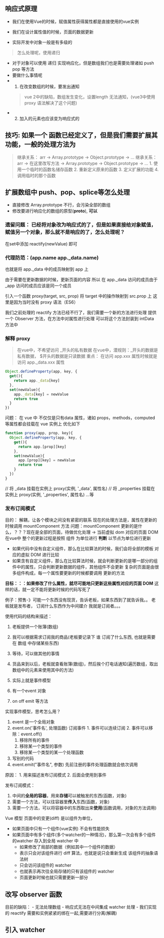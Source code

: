 ## 响应式原理
- 我们在使用Vue的时候，赋值属性获得属性都是直接使用的vue实例
- 我们在设计属性值的时候，页面的数据更新

- 实际开发中对象一般是有多级的
> 怎么处理呢，使用递归

- 对于对象可以使用 递归 实现响应化，但是数组我们也是需要处理诸如 push pop 等方法
- 要做什么事情呢
- 1. 在改变数组的时候，要发出通知
  > vue 2中的缺陷，数组发生变化，设置length 无法通知，(vue3中使用 proxy 语法解决了这个问题)
- 2. 加入的元素也应该变为响应式的
## 技巧: 如果一个 函数已经定义了，但是我们需要扩展其功能，一般的处理方法为
> 继承关系： arr -> Array.prototype -> Object.prototype -> ...
> 继承关系： arr -> 在这里改写方法 -> Array.prototype -> Object.prototype -> ...
    1. 使用一个临时的函数名储存函数
    2. 重新定义原来的函数
    3. 定义扩展的功能
    4. 调用临时的那个函数

## 扩展数组中 push、pop、splice等怎么处理
- 直接修改 Array.prototype 不行，会污染全部的数组
- 修改要进行响应化的数组的原型(__proto__), **可以**

### 遗留问题： 已经将对象改为响应式的了，但是如果直接给对象赋值，赋值另一个对象，那么就不是响应的了，怎么处理呢？
 在set中添加 reactify(newValue) 即可 

### 代理防范：(app.name app._data.name)
也就是将 app._data 中的成员映射到 app 上

由于需要在更新数据的时候，更新页面的内容
所以 在 app._data 访问的成员由于 _app 访问的成员应该是同一个成员

引入一个函数 proxy(target, src, prop) 将 target 中的操作映射到 src.prop 上
这里是因为当时没有 proxy 语法（ES6）

我们之前处理的 reactify 方法已经不行了，我们需要一个新的方法进行处理
提供一个 Observer 方法，在方法中对属性进行处理
可以将这个方法封装到 intData 方法中

### 解释 proxy
> 在vue中，不希望访问 _开头的私有数据
> 在vue中，潜规则：_开头的数据是私有数据， $开头的数据是只读数据
 重点： 在访问 app.xxx 属性时候就是访问 app._data.xxx 属性
 ```js
 Object.defineProperty(app, key, {
   get(){
     return app._data[key]
   },
   set(newValue){
     app._data[key] = newValue
     return true
   }
 })
 ```
 问题： 
 在 vue 中 不仅仅是只有data 属性，诸如 props，methods，computed 等属性都会挂载在 vue 实例上
 优化如下
 ```js
 function proxy(app, prop, key){
   Object.defineProperty(app, key, {
     get(){
       return app.[prop][key]
     },
     set(newValue){
       app.[prop][key] = newValue
       return true
     }
   })
 }
 ```
// 将 _data 挂载在实例上
proxy(实例, '_data', 属性名)
// 将 _properties 挂载在实例上
proxy(实例, '_properties', 属性名)
...等

### 发布订阅模式
目的： 解耦，让各个模块之间没有紧密的联系
现在的处理方法是，属性在更新的时候调用 mountComponent 方法
问题：mountComponent 更新的是什么，？？？现在是全部的页面，待做优化处理 -> 当前虚拟 dom 对应的页面 DOM
  在vue中 整个的更新过程是按照 组件 为单位进行 **判断** 以节点为单位进行更新
  - 如果代码中没有自定义组件，那么在比较算法的时候，我们会将全部的模板 对应的虚拟 DOM 进行比较
  - 如果含有自定义组件，那么在比较算法时候，就会判断更新的是哪一部分的组件中的属性，只会判断更新数据的组件，其他组件不会更新
  复杂的页面是由很多组件构成，每一个属性要更新的时候都要调用 更新的方法

  **目标：：：如果修改了什么属性，就尽可能地只更新这些属性对应的页面 DOM**
  这样的话，就一定不能将更新时候的代码写死了

  例子：预售-》可能一个东西没有现货，告诉老板，如果东西到了就告诉我。。
  老板就是发布者，
  订阅什么东西作为中间媒介
  我就是订阅者。。。

  使用代码的结构来描述：
  1. 老板提供一个账簿(数组)
  2. 我可以根据需求订阅我的商品(老板要记录下 谁 订阅了什么东西, 也就是需要在 数组 中存储某些东西)
  3. 等待，可以做其他的事情
  4. 货品来到以后，老板就查看账簿(数组)，然后挨个打电话通知(遍历数组，取出数组中的元素来使用其中的方法)
  5. 实际上就是事件模型

  1. 有一个event 对象
  2. on off emit 等方法
  
  实现事件模型，思考怎么用？
  1. event 是一个全局对象
  2. event.on('事件名', 处理函数) 订阅事件
    1. 事件可以连续订阅
    2. 事件可以移除：event.off()
      1. 移除所有的事件
      2. 移除某一个类型的事件
      3. 移除某一个类型的某一个处理函数
  3. 写别的代码
  4. event.emit("事件名", 参数) 先前注册的事件处理函数就会依次调用

  原因：
    1. 用来描述发布订阅模式
    2. 后面会使用到事件

发布订阅模式：
1. 中间的**全局的容器**，用来**存储**可以被触发的东西(函数，对象)
2. 需要一个方法，可以往容器里**传入**东西(函数，对象)
3. 需要一个方法，可以将容器中的东西取出来**使用**(函数调用，对象的方法调用)

Vue 模型
页面中的变更(diff) 是以组件为单位，
- 如果页面中只有一个组件(vue实例) 不会有性能损失
- 如果页面中有多个组件(多个watcher的一种情况)，那么第一次会有多个组件的watcher 存入到全局 watcher 中
  - 如果修改了局部的数据（例如其中一个组件的数据）
  - 表示只会对该组件进行 diff  算法，也就是说只会重新生成 该组件的抽象语法树
  - 只会访问该组件的 watcher
  - 也就表示再次往全局存储的只有该组件的 watcher
  - 页面更新时候也就只需要更新一部分

## 改写 observer 函数
  目前的缺陷： 
    - 无法处理数组
    - 响应式无法在中间集成 watcher 处理
    - 我们实现的 reactify 需要和实例紧紧的绑在一起,需要进行分离(解耦)
  
  

## 引入 watcher